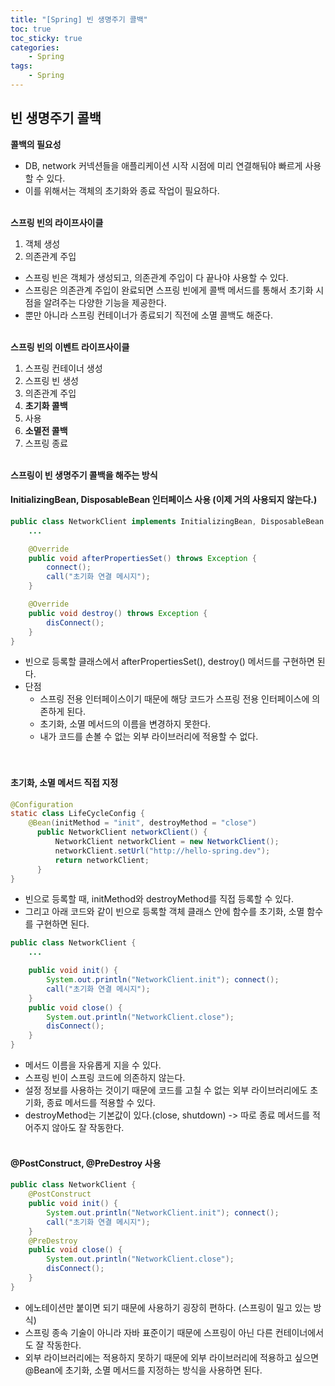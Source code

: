 ```yaml
---
title: "[Spring] 빈 생명주기 콜백"
toc: true
toc_sticky: true
categories: 
    - Spring
tags:
    - Spring
---
```


## **빈 생명주기 콜백** <br>

**콜백의 필요성** <br>
* DB, network 커넥션들을 애플리케이션 시작 시점에 미리 연결해둬야 빠르게 사용할 수 있다.
* 이를 위해서는 객체의 초기화와 종료 작업이 필요하다. <br><br>

**스프링 빈의 라이프사이클** <br>
1. 객체 생성
2. 의존관계 주입

* 스프링 빈은 객체가 생성되고, 의존관계 주입이 다 끝나야 사용할 수 있다.
* 스프링은 의존관계 주입이 완료되면 스프링 빈에게 콜백 메서드를 통해서 초기화 시점을 알려주는 다양한 기능을 제공한다.
* 뿐만 아니라 스프링 컨테이너가 종료되기 직전에 소멸 콜백도 해준다. <br><br>

**스프링 빈의 이벤트 라이프사이클** <br>
1. 스프링 컨테이너 생성
2. 스프링 빈 생성
3. 의존관계 주입
4. **초기화 콜백**
5. 사용
6. **소멸전 콜백**
7. 스프링 종료 <br><br>

**스프링이 빈 생명주기 콜백을 해주는 방식**<br>
#### InitializingBean, DisposableBean 인터페이스 사용 (이제 거의 사용되지 않는다.) <br>

~~~java
public class NetworkClient implements InitializingBean, DisposableBean {
    ...

    @Override
    public void afterPropertiesSet() throws Exception {
        connect();
        call("초기화 연결 메시지");
    }

    @Override
    public void destroy() throws Exception {
        disConnect();
    }
}
~~~

* 빈으로 등록할 클래스에서 afterPropertiesSet(), destroy() 메서드를 구현하면 된다.
* 단점
    * 스프링 전용 인터페이스이기 때문에 해당 코드가 스프링 전용 인터페이스에 의존하게 된다.
    * 초기화, 소멸 메서드의 이름을 변경하지 못한다.
    * 내가 코드를 손볼 수 없는 외부 라이브러리에 적용할 수 없다. <br><br><br>

#### 초기화, 소멸 메서드 직접 지정 <br>

~~~java
@Configuration
static class LifeCycleConfig {
    @Bean(initMethod = "init", destroyMethod = "close")
      public NetworkClient networkClient() {
          NetworkClient networkClient = new NetworkClient();
          networkClient.setUrl("http://hello-spring.dev");
          return networkClient;
      } 
}
~~~

* 빈으로 등록할 때, initMethod와 destroyMethod를 직접 등록할 수 있다.
* 그리고 아래 코드와 같이 빈으로 등록할 객체 클래스 안에 함수를 초기화, 소멸 함수를 구현하면 된다. <br>

~~~java
public class NetworkClient {
    ...

    public void init() { 
        System.out.println("NetworkClient.init"); connect();
        call("초기화 연결 메시지");
    }
    public void close() {
        System.out.println("NetworkClient.close");
        disConnect();
    }
}
~~~

* 메서드 이름을 자유롭게 지을 수 있다.
* 스프링 빈이 스프링 코드에 의존하지 않는다.
* 설정 정보를 사용하는 것이기 때문에 코드를 고칠 수 없는 외부 라이브러리에도 초기화, 종료 메서드를 적용할 수 있다. 
* destroyMethod는 기본값이 있다.(close, shutdown) -> 따로 종료 메서드를 적어주지 않아도 잘 작동한다.<br><br>

#### @PostConstruct, @PreDestroy 사용 <br>

~~~java
public class NetworkClient {
    @PostConstruct
    public void init() {
        System.out.println("NetworkClient.init"); connect();
        call("초기화 연결 메시지");
    }
    @PreDestroy
    public void close() {
        System.out.println("NetworkClient.close");
        disConnect();
    }
}
~~~

* 에노테이션만 붙이면 되기 때문에 사용하기 굉장히 편하다. (스프링이 밀고 있는 방식)
* 스프링 종속 기술이 아니라 자바 표준이기 때문에 스프링이 아닌 다른 컨테이너에서도 잘 작동한다.
* 외부 라이브러리에는 적용하지 못하기 때문에 외부 라이브러리에 적용하고 싶으면 @Bean에 초기화, 소멸 메서드를 지정하는 방식을 사용하면 된다. <br><br>





